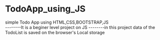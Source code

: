 # TodoApp_using_JS
simple Todo App using HTML,CSS,BOOTSTRAP,JS
<br>
--------It is a beginer level project on JS
--------in this project data of the TodoList is saved on the browser's Local storage
